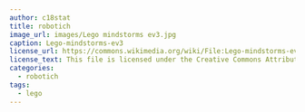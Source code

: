 ```yaml
---
author: c18stat
title: robotich
image_url: images/Lego mindstorms ev3.jpg
caption: Lego-mindstorms-ev3
license_url: https://commons.wikimedia.org/wiki/File:Lego-mindstorms-ev3.jpg
license_text: This file is licensed under the Creative Commons Attribution-Share Alike 3.0 Unported license.
categories:
  - robotich
tags:
  - lego
---
```

